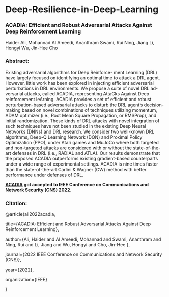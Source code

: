 # Deep-Resilience-in-Deep-Learning
### ACADIA: Efficient and Robust Adversarial Attacks Against Deep Reinforcement Learning
Haider Ali, Mohannad Al Ameedi, Ananthram Swami, Rui Ning, Jiang Li, Hongyi Wu, Jin-Hee Cho

### Abstract:
Existing adversarial algorithms for Deep Reinforce-
ment Learning (DRL) have largely focused on identifying an
optimal time to attack a DRL agent. However, little work has
been explored in injecting efficient adversarial perturbations
in DRL environments. We propose a suite of novel DRL ad-
versarial attacks, called ACADIA, representing AttaCks Against
Deep reInforcement leArning. ACADIA provides a set of efficient
and robust perturbation-based adversarial attacks to disturb the
DRL agent’s decision-making based on novel combinations of
techniques utilizing momentum, ADAM optimizer (i.e., Root Mean
Square Propagation, or RMSProp), and initial randomization.
These kinds of DRL attacks with novel integration of such
techniques have not been studied in the existing Deep Neural
Networks (DNNs) and DRL research. We consider two well-known
DRL algorithms, Deep-Q Learning Network (DQN) and Proximal
Policy Optimization (PPO), under Atari games and MuJoCo
where both targeted and non-targeted attacks are considered with
or without the state-of-the-art defenses in DRL (i.e., RADIAL
and ATLA). Our results demonstrate that the proposed ACADIA
outperforms existing gradient-based counterparts under a wide
range of experimental settings. ACADIA is nine times faster than
the state-of-the-art Carlini & Wagner (CW) method with better
performance under defenses of DRL.


**[ACADIA](https://github.com/haider4445/Deep-Resilience-in-Deep-Learning/blob/main/ACADIA_IEEE_CNS.pdf) got accepted to IEEE Conference on Communications and Network Security (CNS) 2022.**

### Citation:

@article{ali2022acadia,

  title={ACADIA: Efficient and Robust Adversarial Attacks Against Deep Reinforcement Learning},
  
  author={Ali, Haider and Al Ameedi, Mohannad and Swami, Ananthram and Ning, Rui and Li, Jiang and Wu, Hongyi and Cho, Jin-Hee },
  
  journal={2022 IEEE Conference on Communications and Network Security (CNS)},
  
  year={2022},
  
  organization={IEEE}
  
}


